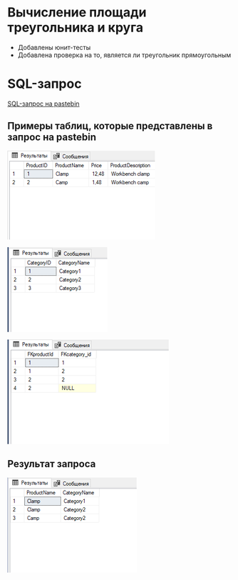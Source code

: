 # Вычисление площади треугольника и круга
* Добавлены юнит-тесты
* Добавлена проверка на то, является ли треугольник прямоугольным 
# SQL-запрос
[SQL-запрос на pastebin](https://pastebin.com/zgfPij2W)  

## Примеры таблиц, которые представлены в запрос на pastebin  

![1](pics/1.png)  

![3](pics/3.png)  

![2](pics/2.png)  
## Результат запроса  
![4](pics/4.png)
